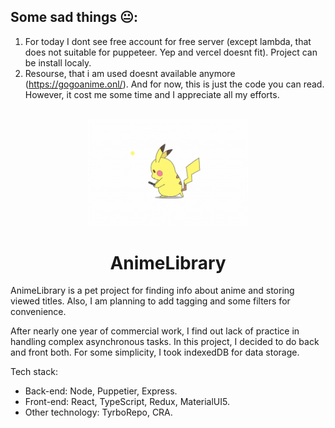   
<div>
  <h2>Some sad things 😐:</h2>
<div>
  
  1) For today I dont see free account for free server (except lambda, that does not suitable for puppeteer. Yep and vercel doesnt fit).
  Project can be install localy.
  2) Resourse, that i am used doesnt available anymore (https://gogoanime.onl/). And for now, this is just the code you can read. However, it cost me some time and I appreciate all my efforts.



<div align="center">
  <br>
  <img src="client/src/assets/pikachu_preloader.gif" width="256" alt="">
  <h1>AnimeLibrary</h1>
</div>


AnimeLibrary is a pet project for finding info about anime and storing viewed titles.
Also, I am planning to add tagging and some filters for convenience.

After nearly one year of commercial work, I find out lack of practice in handling complex asynchronous tasks. 
In this project, I decided to do back and front both. 
For some simplicity, I took indexedDB for data storage.


  Tech stack:

- Back-end: Node, Puppetier, Express.
- Front-end: React, TypeScript, Redux, MaterialUI5.
- Other technology: TyrboRepo, CRA.


